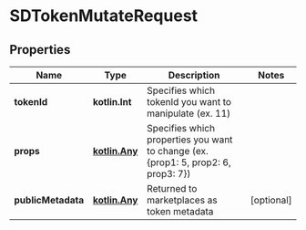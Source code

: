 
# SDTokenMutateRequest

## Properties
Name | Type | Description | Notes
------------ | ------------- | ------------- | -------------
**tokenId** | **kotlin.Int** | Specifies which tokenId you want to manipulate (ex. 11) | 
**props** | [**kotlin.Any**](.md) | Specifies which properties you want to change (ex. {prop1: 5, prop2: 6, prop3: 7}) | 
**publicMetadata** | [**kotlin.Any**](.md) | Returned to marketplaces as token metadata |  [optional]



